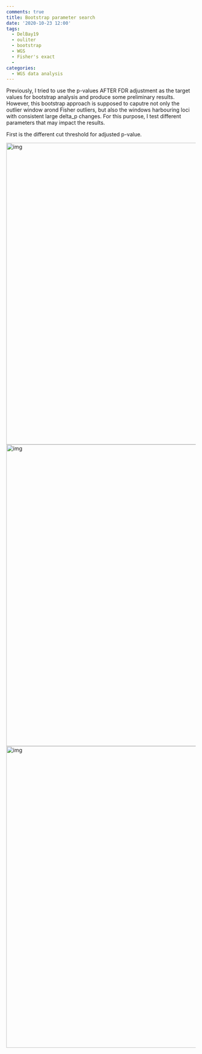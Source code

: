 ```yaml
---
comments: true
title: Bootstrap parameter search
date: '2020-10-23 12:00'
tags:
  - DelBay19
  - ouliter
  - bootstrap
  - WGS
  - Fisher's exact
  - 
categories:
  - WGS data analysis
---
```


Previously, I tried to use the p-values AFTER FDR adjustment as the target values for bootstrap analysis and produce some preliminary results. However, this bootstrap approach is supposed to caputre not only the outlier window arond Fisher outliers, but also the windows harbouring loci with consistent large delta_p changes. For this purpose, I test different parameters that may impact the results.

First is the different cut threshold for adjusted p-value. 

<img src="https://hzz0024.github.io/images/Fish_boot/cmp1.jpg" alt="img" width="800"/>

<img src="https://hzz0024.github.io/images/Fish_boot/cmp2.jpg" alt="img" width="800"/>

<img src="https://hzz0024.github.io/images/Fish_boot/cmp3.jpg" alt="img" width="800"/>




